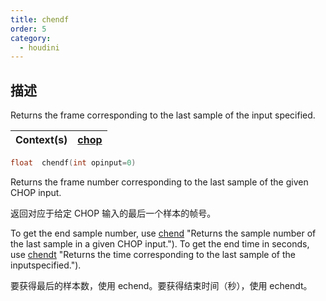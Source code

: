 ```yaml
---
title: chendf
order: 5
category:
  - houdini
---
```

    
## 描述

Returns the frame corresponding to the last sample of the input specified.

| Context(s) | [chop](../contexts/chop.html) |
| ---------- | ----------------------------- |

```c
float  chendf(int opinput=0)
```

Returns the frame number corresponding to the last sample of the given CHOP
input.

返回对应于给定 CHOP 输入的最后一个样本的帧号。

To get the end sample number, use [chend](chend.html) "Returns the sample
number of the last sample in a given CHOP input."). To get the end time in
seconds, use [chendt](chendt.html) "Returns the time corresponding to the last
sample of the inputspecified.").

要获得最后的样本数，使用 echend。要获得结束时间（秒），使用 echendt。

